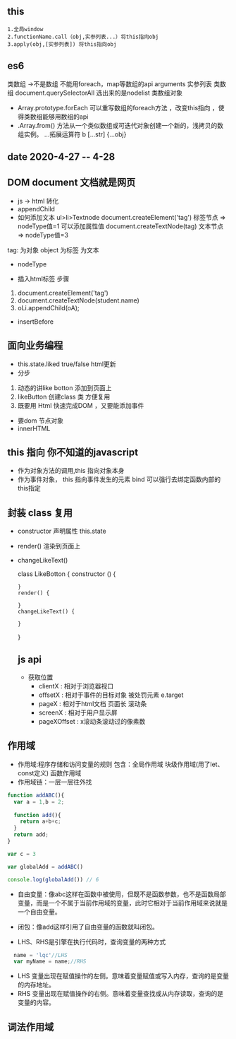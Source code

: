 
## this
    1.全局window
    2.functionName.call（obj,实参列表...）将this指向obj
    3.apply(obj,[实参列表]) 将this指向obj
## es6
 类数组 ->不是数组 不能用foreach，map等数组的api
 arguments 实参列表 类数组 
 document.querySelectorAll 选出来的是nodelist 类数组对象  
 - Array.prototype.forEach 可以重写数组的foreach方法 ，改变this指向 ，使得类数组能够用数组的api
 - .Array.from() 方法从一个类似数组或可迭代对象创建一个新的，浅拷贝的数组实例。
 ...拓展运算符 b
 [...str] {...obj}  
## date 2020-4-27  -- 4-28
## DOM document 文档就是网页
- js -> html 转化
- appendChild
- 如何添加文本
ul>li>Textnode
document.createElement('tag') 标签节点 => nodeType值=1 可以添加属性值 
document.createTextNode(tag) 文本节点  => nodeType值=3

tag: 为对象 object 为标签 为文本
- nodeType

- 插入html标签 步骤
1. document.createElement('tag') 
2. document.createTextNode(student.name) 
3. oLi.appendChild(oA);

- insertBefore
 
## 面向业务编程
- this.state.liked  true/false html更新
- 分步
1. 动态的讲like botton 添加到页面上
2. likeButton  创建class 类 方便复用
3. 既要用 Html 快速完成DOM ，又要能添加事件
  - 要dom 节点对象
  - innerHTML
## this 指向  你不知道的javascript
- 作为对象方法的调用,this 指向对象本身
- 作为事件对象， this 指向事件发生的元素
  bind 可以强行去绑定函数内部的this指定
   

## 封装 class 复用
- constructor 声明属性 this.state
- render() 渲染到页面上
- changeLikeText()

  class LikeBotton {
      constructor () {

      }
      render() {

      }
      changeLikeText() {

      }
  }

  ## js api
  - 获取位置
    - clientX : 相对于浏览器视口
    - offsetX : 相对于事件的目标对象 被处罚元素  e.target
    - pageX : 相对于html文档 页面长 滚动条
    - screenX : 相对于用户显示屏
    - pageXOffset : x滚动条滚动过的像素数


## 作用域
- 作用域:程序存储和访问变量的规则
  包含：全局作用域
        块级作用域(用了let、const定义)
        函数作用域
- 作用域链：一层一层往外找

``` js
function addABC(){
  var a = 1,b = 2;
  
  function add(){
    return a+b+c;
  }
  return add;
}

var c = 3

var globalAdd = addABC()

console.log(globalAdd()) // 6
``` 
- 自由变量：像abc这样在函数中被使用，但既不是函数参数，也不是函数局部变量，而是一个不属于当前作用域的变量，此时它相对于当前作用域来说就是一个自由变量。
- 闭包：像add这样引用了自由变量的函数就叫闭包。

- LHS、RHS是引擎在执行代码时，查询变量的两种方式
``` js
  name = 'lqc'//LHS
  var myName = name;//RHS
```
- LHS  变量出现在赋值操作的左侧。意味着变量赋值或写入内存，查询的是变量的内存地址。
- RHS  变量出现在赋值操作的右侧。意味着变量查找或从内存读取，查询的是变量的内容。

## 词法作用域
  

